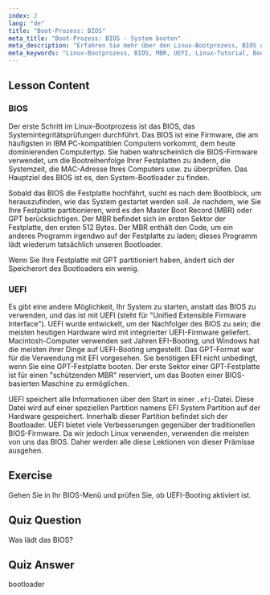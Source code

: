 ```yaml
---
index: 2
lang: "de"
title: "Boot-Prozess: BIOS"
meta_title: "Boot-Prozess: BIOS - System booten"
meta_description: "Erfahren Sie mehr über den Linux-Bootprozess, BIOS und MBR. Verstehen Sie, wie Ihr System startet, mit diesem anfängerfreundlichen Leitfaden. Entdecken Sie UEFI-Konzepte!"
meta_keywords: "Linux-Bootprozess, BIOS, MBR, UEFI, Linux-Tutorial, Bootloader, Linux für Anfänger, Systemstart"
---
```


## Lesson Content

### BIOS

Der erste Schritt im Linux-Bootprozess ist das BIOS, das Systemintegritätsprüfungen durchführt. Das BIOS ist eine Firmware, die am häufigsten in IBM PC-kompatiblen Computern vorkommt, dem heute dominierenden Computertyp. Sie haben wahrscheinlich die BIOS-Firmware verwendet, um die Bootreihenfolge Ihrer Festplatten zu ändern, die Systemzeit, die MAC-Adresse Ihres Computers usw. zu überprüfen. Das Hauptziel des BIOS ist es, den System-Bootloader zu finden.

Sobald das BIOS die Festplatte hochfährt, sucht es nach dem Bootblock, um herauszufinden, wie das System gestartet werden soll. Je nachdem, wie Sie Ihre Festplatte partitionieren, wird es den Master Boot Record (MBR) oder GPT berücksichtigen. Der MBR befindet sich im ersten Sektor der Festplatte, den ersten 512 Bytes. Der MBR enthält den Code, um ein anderes Programm irgendwo auf der Festplatte zu laden; dieses Programm lädt wiederum tatsächlich unseren Bootloader.

Wenn Sie Ihre Festplatte mit GPT partitioniert haben, ändert sich der Speicherort des Bootloaders ein wenig.

### UEFI

Es gibt eine andere Möglichkeit, Ihr System zu starten, anstatt das BIOS zu verwenden, und das ist mit UEFI (steht für "Unified Extensible Firmware Interface"). UEFI wurde entwickelt, um der Nachfolger des BIOS zu sein; die meisten heutigen Hardware wird mit integrierter UEFI-Firmware geliefert. Macintosh-Computer verwenden seit Jahren EFI-Booting, und Windows hat die meisten ihrer Dinge auf UEFI-Booting umgestellt. Das GPT-Format war für die Verwendung mit EFI vorgesehen. Sie benötigen EFI nicht unbedingt, wenn Sie eine GPT-Festplatte booten. Der erste Sektor einer GPT-Festplatte ist für einen "schützenden MBR" reserviert, um das Booten einer BIOS-basierten Maschine zu ermöglichen.

UEFI speichert alle Informationen über den Start in einer `.efi`-Datei. Diese Datei wird auf einer speziellen Partition namens EFI System Partition auf der Hardware gespeichert. Innerhalb dieser Partition befindet sich der Bootloader. UEFI bietet viele Verbesserungen gegenüber der traditionellen BIOS-Firmware. Da wir jedoch Linux verwenden, verwenden die meisten von uns das BIOS. Daher werden alle diese Lektionen von dieser Prämisse ausgehen.

## Exercise

Gehen Sie in Ihr BIOS-Menü und prüfen Sie, ob UEFI-Booting aktiviert ist.

## Quiz Question

Was lädt das BIOS?

## Quiz Answer

bootloader
